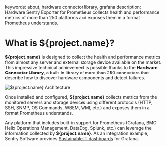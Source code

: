 keywords: about, hardware connector library, grafana
description: Hardware Sentry Exporter for Prometheus collects health and performance metrics of more than 250 platforms and exposes them in a format Prometheus understands.

# What is **${project.name}**?

**${project.name}** is designed to collect the health and performance metrics from almost any server and external storage device available on the market. This impressive technical achievement is possible thanks to the **Hardware Connector Library**, a built-in library of more than 250 connectors that describe how to discover hardware components and detect failures.

![**${project.name}** Architecture](./images/mat_prom_architecture_diagram.png)

Once installed and configured, **${project.name}** collects metrics from the monitored servers and storage devices using different protocols (HTTP, SSH, SNMP, OS Commands, WBEM, WMI, etc.) and exposes them in a format Prometheus understands.

Any platform that includes built-in support for Prometheus (Grafana, BMC Helix Operations Management, DataDog, Splunk, etc.) can leverage the information collected by **${project.name}**. As an integration example, Sentry Software provides <a href="https://www.sentrysoftware.com/downloads/products-for-prometheus.html" target="_blank">Sustainable IT dashboards</a> for Grafana.